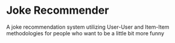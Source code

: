 # Joke Recommender

A joke recommendation system utilizing User-User and Item-Item methodologies for people who want to be a little bit more funny
